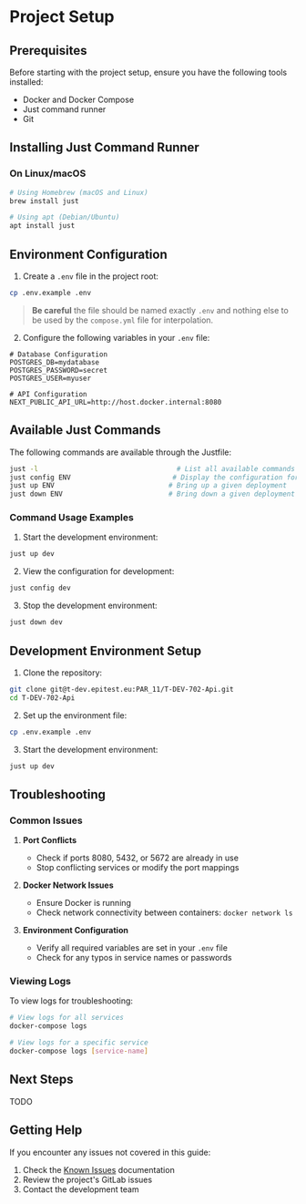 # Project Setup

## Prerequisites

Before starting with the project setup, ensure you have the following tools installed:

- Docker and Docker Compose
- Just command runner
- Git

## Installing Just Command Runner

### On Linux/macOS
```bash
# Using Homebrew (macOS and Linux)
brew install just

# Using apt (Debian/Ubuntu)
apt install just
```

## Environment Configuration

1. Create a `.env` file in the project root:
```bash
cp .env.example .env
```

> **Be careful** the file should be named exactly `.env` and nothing else to be used by the `compose.yml` file for interpolation.

2. Configure the following variables in your `.env` file:

```env
# Database Configuration
POSTGRES_DB=mydatabase
POSTGRES_PASSWORD=secret
POSTGRES_USER=myuser

# API Configuration
NEXT_PUBLIC_API_URL=http://host.docker.internal:8080
```

## Available Just Commands

The following commands are available through the Justfile:

```bash
just -l                                  # List all available commands
just config ENV                         # Display the configuration for a given profile
just up ENV                            # Bring up a given deployment
just down ENV                          # Bring down a given deployment
```

### Command Usage Examples

1. Start the development environment:
```bash
just up dev
```

2. View the configuration for development:
```bash
just config dev
```

3. Stop the development environment:
```bash
just down dev
```

## Development Environment Setup

1. Clone the repository:
```bash
git clone git@t-dev.epitest.eu:PAR_11/T-DEV-702-Api.git
cd T-DEV-702-Api
```

2. Set up the environment file:
```bash
cp .env.example .env
```

3. Start the development environment:
```bash
just up dev
```

## Troubleshooting

### Common Issues

1. **Port Conflicts**
   - Check if ports 8080, 5432, or 5672 are already in use
   - Stop conflicting services or modify the port mappings

2. **Docker Network Issues**
   - Ensure Docker is running
   - Check network connectivity between containers: `docker network ls`

3. **Environment Configuration**
   - Verify all required variables are set in your `.env` file
   - Check for any typos in service names or passwords

### Viewing Logs

To view logs for troubleshooting:

```bash
# View logs for all services
docker-compose logs

# View logs for a specific service
docker-compose logs [service-name]
```

## Next Steps

TODO

## Getting Help

If you encounter any issues not covered in this guide:

1. Check the [Known Issues](docs/developeur/issues.md) documentation
2. Review the project's GitLab issues
3. Contact the development team